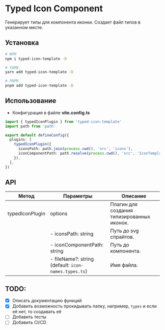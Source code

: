 # Typed Icon Component

Генерирует типы для компонента иконки. Создает файл типов в указанном месте.

## Установка

```bash
# NPM
npm i typed-icon-template -D

# YARN
yarn add typed-icon-template -D

# PNPM
pnpm add typed-icon-template -D
```

## Использование

- Конфигурация в файле **vite.config.ts**

```ts
import { typedIconPlugin } from 'typed-icon-template'
import path from 'path'

export default defineConfig({
  plugins: [
    typedIconPlugin({
      iconsPath: path.join(process.cwd(), 'src', 'icons'),
      iconComponentPath: path.resolve(process.cwd(), 'src', 'IconTemplate'),
    }),
  ],
})
```

## API

| Метод           | Параметры                                            | Описание                                   |
| --------------- | ---------------------------------------------------- | ------------------------------------------ |
| typedIconPlugin | options                                              | Плагин для создания типизированных иконок. |
|                 | - iconsPath: string                                  | Путь до svg спрайтов.                      |
|                 | - iconComponentPath: string                          | Путь до компонента.                        |
|                 | - fileName?: string (default: `icon-names.types.ts`) | Имя файла.                                 |

## TODO:

- [x] Описать документацию функций
- [x] Добавить возможность прокидывать папку, например, `types` и если её нет, то создавать её
- [ ] Добавить тесты
- [ ] Добавить CI/CD
